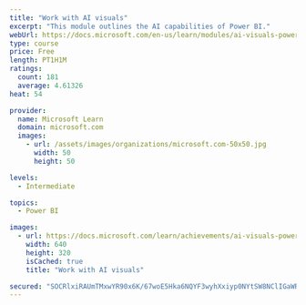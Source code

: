 ```yaml
---
title: "Work with AI visuals"
excerpt: "This module outlines the AI capabilities of Power BI."
webUrl: https://docs.microsoft.com/en-us/learn/modules/ai-visuals-power-bi/
type: course
price: Free
length: PT1H1M
ratings:
  count: 181
  average: 4.61326
heat: 54

provider:
  name: Microsoft Learn
  domain: microsoft.com
  images:
    - url: /assets/images/organizations/microsoft.com-50x50.jpg
      width: 50
      height: 50

levels:
  - Intermediate

topics:
  - Power BI

images:
  - url: https://docs.microsoft.com/learn/achievements/ai-visuals-power-bi-social.png
    width: 640
    height: 320
    isCached: true
    title: "Work with AI visuals"

secured: "SOCRlxiRAUmTMxwYR90x6K/67woE5Hka6NQYF3wyhXxiyp0NYtSW8NClIGaWRA4I4oqAVT0mD4FWan1l2NtP15B7crubdSCto//U0LFWeKA3yGDLA2Q46sdYJGoScCcqYdjl4RCQicoabFOLcjS8ohPv+lFuOjp/rJqJkyNBqX765x8Ovhky7lYoePI6fnM4j5xsU5IPrg63j/EsCDdItmX9kECRFe/ZdHJ4ainz8CEmYbAk2jDFThrMeTmKvq7CTENOmMtMcyrcnBbwifxLFlwwDReTh6Ay2Ny5jk1zsQwRACUabGriAcOxdzZJgJ9bEL6cRKwZUKx3Wa/HF7FnY0ltHKAiQv0KE9vh7cuO4yYuJMZA1uJoUtgdLiVnKY9Kf+SJcwuI5iT3MuCS5yarly9kEv33f/Mi95RtEsdF/74=;AbvvGc+K4d62MOLyg0US6Q=="
---
```


